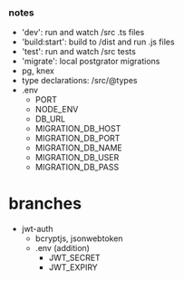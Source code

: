 ### notes
* 'dev': run and watch /src .ts files
* 'build:start': build to /dist and run .js files
* 'test': run and watch /src tests
* 'migrate': local postgrator migrations
* pg, knex
* type declarations:  /src/@types
* .env
  * PORT
  * NODE_ENV
  * DB_URL
  * MIGRATION_DB_HOST
  * MIGRATION_DB_PORT
  * MIGRATION_DB_NAME
  * MIGRATION_DB_USER
  * MIGRATION_DB_PASS

# branches
* jwt-auth
  * bcryptjs, jsonwebtoken
  * .env (addition)
    * JWT_SECRET
    * JWT_EXPIRY
